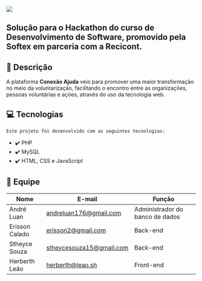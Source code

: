 ![](/res/images/conex.png)

## Solução para o Hackathon do curso de Desenvolvimento de Software, promovido pela Softex em parceria com a Recicont. 

## :rocket: Descrição

  A plataforma **Conexão Ajuda** veio para promover uma maior transformação no meio da voluntarização, facilitando o encontro entre as organizações, pessoas voluntárias e ações, através do uso da tecnologia web.

## :computer: Tecnologias

    Este projeto foi desenvolvido com as seguintes tecnologias:

- :heavy_check_mark: PHP
- :heavy_check_mark: MySQL
- :heavy_check_mark: HTML, CSS e JavaScript

## 🤝 Equipe

|Nome|E-mail|Função|
| -------- | -------- | -------- |
|André Luan |andreluan176@gmail.com|Administrador do banco de dados|
|Erisson Calado |erisson2@gmail.com|Back-end|
|Stheyce Souza |stheycesouza15@gmail.com|Back-end|
|Herberth Leão |herberth@leao.sh|Front-end|
